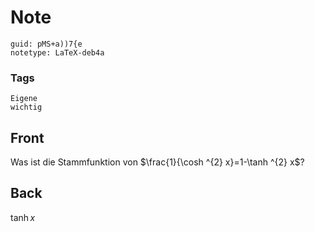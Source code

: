 # Note
```
guid: pMS+a))7{e
notetype: LaTeX-deb4a
```

### Tags
```
Eigene
wichtig
```

## Front
Was ist die Stammfunktion von $\frac{1}{\cosh ^{2} x}=1-\tanh ^{2} x$?

## Back
$\tanh x$
